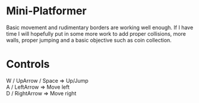 # Mini-Platformer
Basic movement and rudimentary borders are working well enough. If I have time I will hopefully put in some more work to add proper collisions, more walls, proper jumping and a basic objective such as coin collection.

# Controls

W / UpArrow / Space => Up/Jump  
A / LeftArrow => Move left  
D / RightArrow => Move right  
